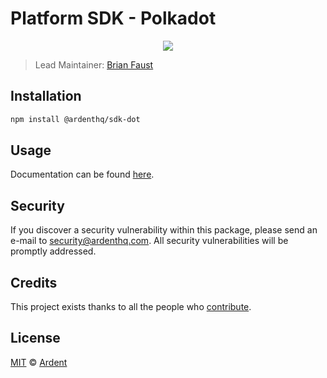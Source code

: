 # Platform SDK - Polkadot

<p align="center">
    <img src="https://raw.githubusercontent.com/ArdentHQ/platform-sdk/master/packages/sdk-dot/banner.png" />
</p>

> Lead Maintainer: [Brian Faust](https://github.com/faustbrian)

## Installation

```bash
npm install @ardenthq/sdk-dot
```

## Usage

Documentation can be found [here](https://ark.dev/docs/platform-sdk/coins/dot).

## Security

If you discover a security vulnerability within this package, please send an e-mail to security@ardenthq.com. All security vulnerabilities will be promptly addressed.

## Credits

This project exists thanks to all the people who [contribute](../../contributors).

## License

[MIT](LICENSE) © [Ardent](https://ardenthq.com)
